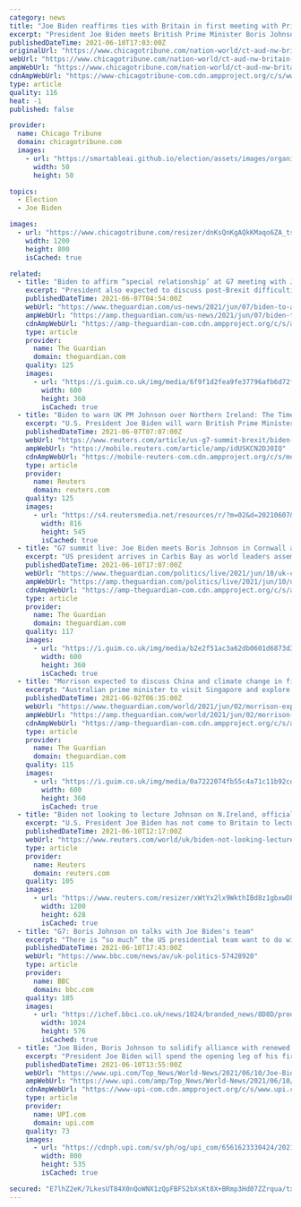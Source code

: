 ```yaml
---
category: news
title: "Joe Biden reaffirms ties with Britain in first meeting with Prime Minister Boris Johnson"
excerpt: "President Joe Biden meets British Prime Minister Boris Johnson to reestablish the U.S.-U.K. \"special relationship.\""
publishedDateTime: 2021-06-10T17:03:00Z
originalUrl: "https://www.chicagotribune.com/nation-world/ct-aud-nw-britain-biden-boris-johnson-20210610-dbqf5z7lkbc5bdyw6adneh3t4i-story.html"
webUrl: "https://www.chicagotribune.com/nation-world/ct-aud-nw-britain-biden-boris-johnson-20210610-dbqf5z7lkbc5bdyw6adneh3t4i-story.html"
ampWebUrl: "https://www.chicagotribune.com/nation-world/ct-aud-nw-britain-biden-boris-johnson-20210610-dbqf5z7lkbc5bdyw6adneh3t4i-story.html?outputType=amp"
cdnAmpWebUrl: "https://www-chicagotribune-com.cdn.ampproject.org/c/s/www.chicagotribune.com/nation-world/ct-aud-nw-britain-biden-boris-johnson-20210610-dbqf5z7lkbc5bdyw6adneh3t4i-story.html?outputType=amp"
type: article
quality: 116
heat: -1
published: false

provider:
  name: Chicago Tribune
  domain: chicagotribune.com
  images:
    - url: "https://smartableai.github.io/election/assets/images/organizations/chicagotribune.com-50x50.jpg"
      width: 50
      height: 50

topics:
  - Election
  - Joe Biden

images:
  - url: "https://www.chicagotribune.com/resizer/dnKsQnKgAQkKMaqo6ZA_tsc8fKU=/1200x0/top/cloudfront-us-east-1.images.arcpublishing.com/tronc/Z4FDGDMNJVPREVCP47IAJTM45Y.jpg"
    width: 1200
    height: 800
    isCached: true

related:
  - title: "Biden to affirm “special relationship’ at G7 meeting with Johnson"
    excerpt: "President also expected to discuss post-Brexit difficulties in Northern Ireland with the prime minister"
    publishedDateTime: 2021-06-07T04:54:00Z
    webUrl: "https://www.theguardian.com/us-news/2021/jun/07/biden-to-affirm-us-uk-special-relationship-at-g7-meeting-with-johnson"
    ampWebUrl: "https://amp.theguardian.com/us-news/2021/jun/07/biden-to-affirm-us-uk-special-relationship-at-g7-meeting-with-johnson"
    cdnAmpWebUrl: "https://amp-theguardian-com.cdn.ampproject.org/c/s/amp.theguardian.com/us-news/2021/jun/07/biden-to-affirm-us-uk-special-relationship-at-g7-meeting-with-johnson"
    type: article
    provider:
      name: The Guardian
      domain: theguardian.com
    quality: 125
    images:
      - url: "https://i.guim.co.uk/img/media/6f9f1d2fea9fe37796afb6d72fbee2090125ba66/0_299_5836_3501/master/5836.jpg?width=300&quality=45&auto=format&fit=max&dpr=2&s=2ebd6191c3c329deef6509b1a555e3ef"
        width: 600
        height: 360
        isCached: true
  - title: "Biden to warn UK PM Johnson over Northern Ireland: The Times"
    excerpt: "U.S. President Joe Biden will warn British Prime Minister Boris Johnson not to renege on the Northern Ireland Brexit deal when they meet for the first time at the G7 summit this week, The Times reported on Monday,"
    publishedDateTime: 2021-06-07T07:07:00Z
    webUrl: "https://www.reuters.com/article/us-g7-summit-brexit/biden-to-warn-uk-pm-johnson-over-northern-ireland-the-times-idUSKCN2DJ0IS"
    ampWebUrl: "https://mobile.reuters.com/article/amp/idUSKCN2DJ0IQ"
    cdnAmpWebUrl: "https://mobile-reuters-com.cdn.ampproject.org/c/s/mobile.reuters.com/article/amp/idUSKCN2DJ0IQ"
    type: article
    provider:
      name: Reuters
      domain: reuters.com
    quality: 125
    images:
      - url: "https://s4.reutersmedia.net/resources/r/?m=02&d=20210607&t=2&i=1564736702&w=&fh=545px&fw=&ll=&pl=&sq=&r=LYNXNPEH5609V"
        width: 816
        height: 545
        isCached: true
  - title: "G7 summit live: Joe Biden meets Boris Johnson in Cornwall ahead of world leaders’ talks"
    excerpt: "US president arrives in Carbis Bay as world leaders assemble for in-person G7 summit"
    publishedDateTime: 2021-06-10T17:07:00Z
    webUrl: "https://www.theguardian.com/politics/live/2021/jun/10/uk-covid-live-news-latest-updates-matt-hancock-pandemic-coronavirus-brexit-g7?page=with:block-60c245bc8f0854de4ba6c8fa"
    ampWebUrl: "https://amp.theguardian.com/politics/live/2021/jun/10/uk-covid-live-news-latest-updates-matt-hancock-pandemic-coronavirus-brexit-g7"
    cdnAmpWebUrl: "https://amp-theguardian-com.cdn.ampproject.org/c/s/amp.theguardian.com/politics/live/2021/jun/10/uk-covid-live-news-latest-updates-matt-hancock-pandemic-coronavirus-brexit-g7"
    type: article
    provider:
      name: The Guardian
      domain: theguardian.com
    quality: 117
    images:
      - url: "https://i.guim.co.uk/img/media/b2e2f51ac3a62db0601d6873d3cb877c1a15c4a3/0_130_3500_2100/master/3500.jpg?width=300&quality=45&auto=format&fit=max&dpr=2&s=8275ecf65705cb5f80366212805bfc06"
        width: 600
        height: 360
        isCached: true
  - title: "Morrison expected to discuss China and climate change in first one-on-one with Biden at G7"
    excerpt: "Australian prime minister to visit Singapore and explore potential travel bubble ahead of summit in Cornwall"
    publishedDateTime: 2021-06-02T06:35:00Z
    webUrl: "https://www.theguardian.com/world/2021/jun/02/morrison-expected-to-discuss-china-and-climate-change-in-first-one-on-one-with-biden-at-g7"
    ampWebUrl: "https://amp.theguardian.com/world/2021/jun/02/morrison-expected-to-discuss-china-and-climate-change-in-first-one-on-one-with-biden-at-g7"
    cdnAmpWebUrl: "https://amp-theguardian-com.cdn.ampproject.org/c/s/amp.theguardian.com/world/2021/jun/02/morrison-expected-to-discuss-china-and-climate-change-in-first-one-on-one-with-biden-at-g7"
    type: article
    provider:
      name: The Guardian
      domain: theguardian.com
    quality: 115
    images:
      - url: "https://i.guim.co.uk/img/media/0a7222074fb55c4a71c11b92cd656fab2b73fda8/0_365_5472_3283/master/5472.jpg?width=300&quality=45&auto=format&fit=max&dpr=2&s=b6696de207fa392fc74da274615771a9"
        width: 600
        height: 360
        isCached: true
  - title: "Biden not looking to lecture Johnson on N.Ireland, official says"
    excerpt: "U.S. President Joe Biden has not come to Britain to lecture Prime Minister Boris Johnson about Northern Ireland and is not looking to be confrontational or adversarial, a senior U.S. administration official said on Thursday."
    publishedDateTime: 2021-06-10T12:17:00Z
    webUrl: "https://www.reuters.com/world/uk/biden-not-looking-lecture-johnson-nireland-official-says-2021-06-10/"
    type: article
    provider:
      name: Reuters
      domain: reuters.com
    quality: 105
    images:
      - url: "https://www.reuters.com/resizer/xWtYx2lx9WkthIBd8z1gbxwDFhE=/1200x628/smart/filters:quality(80)/cloudfront-us-east-2.images.arcpublishing.com/reuters/WOAYAAXDRNOBXIVPSY6FBFKAQU.jpg"
        width: 1200
        height: 628
        isCached: true
  - title: "G7: Boris Johnson on talks with Joe Biden's team"
    excerpt: "There is “so much” the US presidential team want to do with the UK, including security, Nato and climate change, says Boris Johnson."
    publishedDateTime: 2021-06-10T17:43:00Z
    webUrl: "https://www.bbc.com/news/av/uk-politics-57428920"
    type: article
    provider:
      name: BBC
      domain: bbc.com
    quality: 105
    images:
      - url: "https://ichef.bbci.co.uk/news/1024/branded_news/8D8D/production/_118873263_p09l49fn.jpg"
        width: 1024
        height: 576
        isCached: true
  - title: "Joe Biden, Boris Johnson to solidify alliance with renewed Atlantic Charter"
    excerpt: "President Joe Biden will spend the opening leg of his first overseas trip as president meeting with British Prime Minister Boris Johnson Thursday on a host of issues, along with signing the Atlantic Charter."
    publishedDateTime: 2021-06-10T13:55:00Z
    webUrl: "https://www.upi.com/Top_News/World-News/2021/06/10/Joe-Biden-Boris-Johnson-Atlantic-Charter/6561623330424/"
    ampWebUrl: "https://www.upi.com/amp/Top_News/World-News/2021/06/10/Joe-Biden-Boris-Johnson-Atlantic-Charter/6561623330424/"
    cdnAmpWebUrl: "https://www-upi-com.cdn.ampproject.org/c/s/www.upi.com/amp/Top_News/World-News/2021/06/10/Joe-Biden-Boris-Johnson-Atlantic-Charter/6561623330424/"
    type: article
    provider:
      name: UPI.com
      domain: upi.com
    quality: 73
    images:
      - url: "https://cdnph.upi.com/sv/ph/og/upi_com/6561623330424/2021/1/20247bdb571662d5db68393fab9fd5bf/v1.5/Joe-Biden-Boris-Johnson-to-solidify-alliance-with-renewed-Atlantic-Charter.jpg"
        width: 800
        height: 535
        isCached: true

secured: "E7lhZ2eK/7LkesUT84X0nQoWNX1zQpFBFS2bXsKt8X+BRmp3Hd07ZZrqua/txorkk3+YktOVxrJiqdUzHTTGf6vXnQO/U1ORkjSOJq8qmGCDsFCZbmDIRuK/aZBpEjldcKgVc13asEwf8Cw8NvB8UIpx2tKet6P/BYSuPacjK50/ucewGRzbPwQPbmz5eEeuzkaMtXABxytqe20diVUx9lct6VxF+S11bm2yiI2wsBtUpG2H17iVi7NyJC+X8sUhtjE4dkim6hfi7wpTdlynXiqDNMKQOVjeL/y+YiTsM5gjmKDyGM04rEKPNlSLVaRkt5VhrpLs64QizFkq6DGGa5KEtnOh03EVdmsnDVmvhPs=;2ttN7BEVktI9fXrrPMdoRQ=="
---
```


